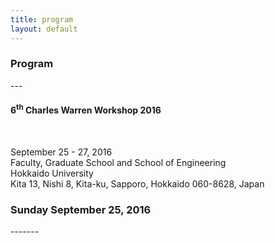 ```yaml
---
title: program
layout: default
---
```

<!-- MAIN CONTENT -->
<div id="main_content_wrap" class="outer">
  <section id="main_content" class="inner">
<h3>Program</h3>
---
<h4>6<sup>th</sup> Charles Warren Workshop 2016</h4>
<br>
<p>September 25 - 27, 2016<br>
Faculty, Graduate School and School of Engineering<br>
Hokkaido University<br>
Kita 13, Nishi 8, Kita-ku, Sapporo, Hokkaido 060-8628, Japan</p>

<h3> Sunday September 25, 2016</h3>
-------
